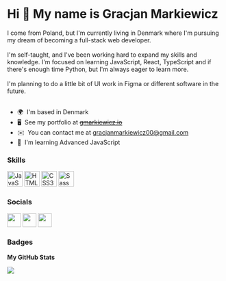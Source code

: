 <!-- ### Hi there 👋
<a href="https://app.daily.dev/markewycz"><img src="https://github.com/Markewycz/markewycz/blob/main/devcard.svg" width="400" alt="Gracjan Markiewicz's Dev Card"/></a> -->

Hi 👋 My name is Gracjan Markiewicz
==========================================================================================================================================

I come from Poland, but I'm currently living in Denmark where I'm pursuing my dream of becoming a full-stack web developer. 
</br></br> I'm self-taught, and I've been working hard to expand my skills and knowledge. I'm focused on learning JavaScript, React, TypeScript and if there's enough time Python, but I'm always eager to learn more.
</br></br> I'm planning to do a little bit of UI work in Figma or different software in the future.
</br></br>

* 🌍  I'm based in Denmark
* 🖥️  See my portfolio at ~~[gmarkiewicz.io]()~~
* ✉️  You can contact me at [gracjanmarkiewicz00@gmail.com](mailto:gracjanmarkiewicz00@gmail.com)
* 🧠  I'm learning Advanced JavaScript

### Skills


<p align="left">
<a href="https://developer.mozilla.org/en-US/docs/Web/JavaScript" target="_blank" rel="noreferrer"><img src="https://raw.githubusercontent.com/danielcranney/readme-generator/main/public/icons/skills/javascript-colored.svg" width="36" height="36" alt="JavaScript" /></a>
<!-- <a href="https://www.typescriptlang.org/" target="_blank" rel="noreferrer"><img src="https://raw.githubusercontent.com/danielcranney/readme-generator/main/public/icons/skills/typescript-colored.svg" width="36" height="36" alt="TypeScript" /></a> -->
<a href="https://developer.mozilla.org/en-US/docs/Glossary/HTML5" target="_blank" rel="noreferrer"><img src="https://raw.githubusercontent.com/danielcranney/readme-generator/main/public/icons/skills/html5-colored.svg" width="36" height="36" alt="HTML5" /></a>
<a href="https://www.w3.org/TR/CSS/#css" target="_blank" rel="noreferrer"><img src="https://raw.githubusercontent.com/danielcranney/readme-generator/main/public/icons/skills/css3-colored.svg" width="36" height="36" alt="CSS3" /></a>
<a href="https://sass-lang.com/" target="_blank" rel="noreferrer"><img src="https://raw.githubusercontent.com/danielcranney/readme-generator/main/public/icons/skills/sass-colored.svg" width="36" height="36" alt="Sass" /></a>
</p>


### Socials

<p align="left"> <a href="https://www.github.com/markewycz" target="_blank" rel="noreferrer"><img src="https://raw.githubusercontent.com/danielcranney/readme-generator/main/public/icons/socials/github.svg" width="32" height="32" /></a> <a href="https://www.linkedin.com/in/gracjan-markiewicz-88652b258/" target="_blank" rel="noreferrer"><img src="https://raw.githubusercontent.com/danielcranney/readme-generator/main/public/icons/socials/linkedin.svg" width="32" height="32" /></a> <a href="https://www.twitter.com/markewyczx" target="_blank" rel="noreferrer"><img src="https://raw.githubusercontent.com/danielcranney/readme-generator/main/public/icons/socials/twitter.svg" width="32" height="32" /></a></p>

### Badges

<b>My GitHub Stats</b>

<a href="http://www.github.com/markewycz"><img src="https://github-readme-streak-stats.herokuapp.com/?user=markewycz&stroke=ffffff&background=1c1917&ring=0891b2&fire=0891b2&currStreakNum=ffffff&currStreakLabel=0891b2&sideNums=ffffff&sideLabels=ffffff&dates=ffffff&hide_border=true" /></a>
